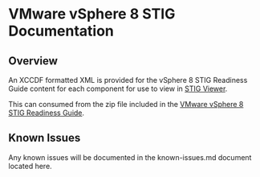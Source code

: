 # VMware vSphere 8 STIG Documentation

## Overview
An XCCDF formatted XML is provided for the vSphere 8 STIG Readiness Guide content for each component for use to view in [STIG Viewer](https://public.cyber.mil/stigs/stig-viewing-tools/).  

This can consumed from the zip file included in the [VMware vSphere 8 STIG Readiness Guide](https://core.vmware.com/resource/vmware-vsphere-8-stig-readiness-guide).  

## Known Issues
Any known issues will be documented in the known-issues.md document located here.  
